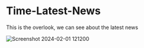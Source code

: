 # Time-Latest-News

This is the overlook, we can see about the latest news

![Screenshot 2024-02-01 121200](https://github.com/Roodraps/Time-Latest-News/assets/113835698/49dfc077-5a02-465c-98bb-ba9b903a61a5)
